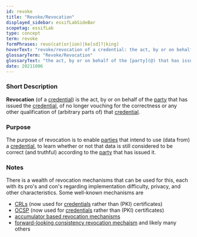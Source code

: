 ```yaml
---
id: revoke
title: "Revoke/Revocation"
displayed_sidebar: essifLabSideBar
scopetag: essifLab
type: concept
term: revoke
formPhrases: revo(cat(or|ion)|ke[sd]?|king)
hoverText: "revoke/revocation of a credential: the act, by or on behalf of the party that has issued the Credential, of no longer vouching for the correctness or any other qualification of (arbitrary parts of) the credential."
glossaryTerm: "Revoke/Revocation"
glossaryText: "the act, by or on behalf of the [party](@) that has issued the [credential](@), of no longer vouching for the correctness or any other qualification of (arbitrary parts of) that [credential](@)."
date: 20211006
---
```


### Short Description
**Revocation** (of a [credential](@)) is the act, by or on behalf of the [party](@) that has issued the [credential](@), of no longer vouching for the correctness or any other qualification of (arbitrary parts of) that [credential](@).

### Purpose
The purpose of revocation is to enable [parties](@) that intend to use (data from) a [credential](@), to learn whether or not that data is still considered to be correct (and truthful) according to the [party](@) that has issued it.

### Notes
There is a wealth of revocation mechanisms that can be used for this, each with its pro's and con's regarding implementation difficulty, privacy, and other characteristics. Some well-known mechanisms are
- [CRLs](https://en.wikipedia.org/wiki/Certificate_revocation_list) (now used for [credentials](@) rather than (PKI) certificates)
- [OCSP](https://en.wikipedia.org/wiki/Online_Certificate_Status_Protocol) (now used for [credentials](@) rather than (PKI) certificates)
- [accumulator based revocation mechanisms](https://www.google.com/search?q=accumulator+based+revocation)
- [forward-looking consistency revocation mechaism](http://resolver.tudelft.nl/uuid:871e17aa-a023-461f-88b1-80d83c21de92)
and likely many others

